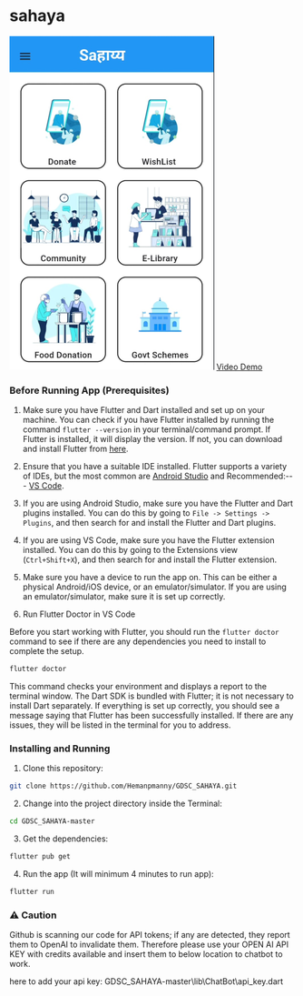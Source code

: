 # sahaya

![App Screenshot](main_page.png)  <!-- Add this line for the image -->
[Video Demo](347133611-0af77d97-f208-4853-b870-3bb6d490924b.mp4)  <!-- Add this line for the video -->

### Before Running App (Prerequisites) 

1. Make sure you have Flutter and Dart installed and set up on your machine. 
You can check if you have Flutter installed by running the command `flutter --version` in your terminal/command prompt. 
If Flutter is installed, it will display the version. If not, you can download and install Flutter from [here](https://flutter.dev/docs/get-started/install).

2. Ensure that you have a suitable IDE installed. Flutter supports a variety of IDEs, but the most common are [Android Studio](https://developer.android.com/studio) and Recommended:--- [VS Code](https://code.visualstudio.com/).

3. If you are using Android Studio, make sure you have the Flutter and Dart plugins installed. You can do this by going to `File -> Settings -> Plugins`, and then search for and install the Flutter and Dart plugins.

4. If you are using VS Code, make sure you have the Flutter extension installed. You can do this by going to the Extensions view (`Ctrl+Shift+X`), and then search for and install the Flutter extension.

5. Make sure you have a device to run the app on. This can be either a physical Android/iOS device, or an emulator/simulator. If you are using an emulator/simulator, make sure it is set up correctly.

6. Run Flutter Doctor in VS Code

  Before you start working with Flutter, you should run the `flutter doctor` command to see if there are any dependencies you need to install to complete the setup.

  ```bash
  flutter doctor
  ```

  This command checks your environment and displays a report to the terminal window. The Dart SDK is bundled with Flutter; it is not necessary to install Dart separately. If everything is set up correctly, you should see a message saying that Flutter has been successfully installed. If there are any issues, they will be listed in the terminal for you to address.




### Installing and Running

1. Clone this repository:

  ```bash
  git clone https://github.com/Hemanpmanny/GDSC_SAHAYA.git
  ```

2. Change into the project directory inside the Terminal:

  ```bash
  cd GDSC_SAHAYA-master
  ```

3. Get the dependencies:

  ```bash
  flutter pub get
  ```

4. Run the app  (It will minimum 4 minutes to run app):

  ```bash
  flutter run
  ```

### :warning: Caution
  Github is scanning our code for API tokens; if any are detected, they report them to 
  OpenAI to invalidate them. Therefore please use your OPEN AI API KEY with credits 
  available and insert them to below location to chatbot to work.

  here to add your api key:
  GDSC_SAHAYA-master\lib\ChatBot\api_key.dart